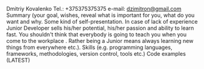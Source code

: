 Dmitriy Kovalenko
Tel.: +375375375375
e-mail: dzimitron@gmail.com
Summary (your goal, wishes, reveal what is important for you, what do you want and why.
Some kind of self-presentation. In case of lack of experience  Junior Developer sells his/her potential, his/her passion and ability to learn fast. You shouldn't think that everybody is going to teach you when you come to the workplace . Rather being a Junior means always
learning new things from everywhere etc.).
Skills (e.g. programming languages, frameworks, methodologies, version control, tools etc.)
Code examples (LATEST)

